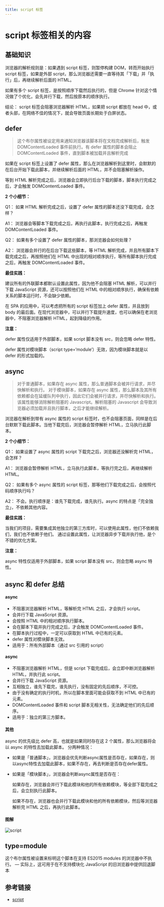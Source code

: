 ```yaml
---
title: script 标签
---
```


# script 标签相关的内容

## 基础知识

浏览器的解析规则是：如果遇到 script 标签，则暂停构建 DOM，转而开始执行 script 标签，如果是外部 script，那么浏览器还需要一直等待其「下载」并「执行」后，再继续解析后面的 HTML。

如果有多个 script 标签，是按照顺序下载然后执行的，但是 Chrome 针对这个情况做了个优化，会先并行下载，然后按原本的顺序执行。

结论： script 标签会阻塞浏览器解析 HTML，如果把 script 都放在 head 中，或者头部，在网络不佳的情况下，就会导致页面长期处于白屏状态。

## defer

> 这个布尔属性被设定用来通知浏览器该脚本将在文档完成解析后，触发 DOMContentLoaded 事件前执行。有 defer 属性的脚本会阻止 DOMContentLoaded 事件，直到脚本被加载并且解析完成

如果在 script 标签上设置了 defer 属性，那么在浏览器解析到这里时，会默默的在后台开始下载此脚本，并继续解析后面的 HTML，并不会阻塞解析操作。

等到 HTML 解析完成之后，浏览器会立即执行后台下载的脚本，脚本执行完成之后，才会触发 DOMContentLoaded 事件。

**2 个小细节：**

Q1： 如果 HTML 解析完成之后，设置了 defer 属性的脚本还没下载完成，会怎样？

A1： 浏览器会等脚本下载完成之后，再执行此脚本，执行完成之后，再触发 DOMContentLoaded 事件。

Q2： 如果有多个设置了 defer 属性的脚本，那浏览器会如何处理？

A2： 浏览器会并行的在后台下载这些脚本，等 HTML 解析完成，并且所有脚本下载完成之后，再按照他们在 HTML 中出现的相对顺序执行，等所有脚本执行完成之后，再触发 DOMContentLoaded 事件。

**最佳实践：**

建议所有的外联脚本都默认设置此属性，因为他不会阻塞 HTML 解析，可以并行下载 JavaScript 资源，还可以按照他们在 HTML 中的相对顺序执行，确保有依赖关系的脚本运行时，不会缺少依赖。

在 SPA 的应用中，可以考虑把所有的 script 标签加上 defer 属性，并且放到 body 的最后面。在现代浏览器中，可以并行下载提升速度，也可以确保在老浏览器中，不阻塞浏览器解析 HTML，起到降级的作用。

**注意：**

defer 属性仅适用于外部脚本，如果 script 脚本没有 src，则会忽略 defer 特性。

defer 属性对模块脚本（script type=‘module’）无效，因为模块脚本就是以 defer 的形式加载的。

## async

> 对于普通脚本，如果存在 async 属性，那么普通脚本会被并行请求，并尽快解析和执行。
> 对于模块脚本，如果存在 async 属性，那么脚本及其所有依赖都会在延缓队列中执行，因此它们会被并行请求，并尽快解析和执行。该属性能够消除解析阻塞的 Javascript。解析阻塞的 Javascript 会导致浏览器必须加载并且执行脚本，之后才能继续解析。

浏览器在解析到带有 async 属性的 script 标签时，也不会阻塞页面，同样是在后台默默下载此脚本。当他下载完后，浏览器会暂停解析 HTML，立马执行此脚本。

**2 个小细节：**

Q1： 如果设置了 async 属性的 script 下载完之后，浏览器还没解析完 HTML，会怎样？

A1： 浏览器会暂停解析 HTML，立马执行此脚本，等执行完之后，再继续解析 HTML。

Q2： 如果有多个 async 属性的 script 标签，那等他们下载完成之后，会按照代码顺序执行吗？

A2： 不会。执行顺序是：谁先下载完成，谁先执行。async 的特点是「完全独立」，不依赖其他内容。

**最佳实践：**

当我们的项目，需要集成其他独立的第三方库时，可以使用此属性，他们不依赖我们，我们也不依赖于他们。
通过设置此属性，让浏览器异步下载并执行他，是个不错的优化方案。

**注意：**

async 特性仅适用于外部脚本，如果 script 脚本没有 src，则会忽略 async 特性。

## async 和 defer 总结

#### async

- 不阻塞浏览器解析 HTML，等解析完 HTML 之后，才会执行 script。
- 会并行下载 JavaScript 资源。
- 会按照 HTML 中的相对顺序执行脚本。
- 会在脚本下载并执行完成之后，才会触发 DOMContentLoaded 事件。
- 在脚本执行过程中，一定可以获取到 HTML 中已有的元素。
- defer 属性对模块脚本无效。
- 适用于：所有外部脚本（通过 src 引用的 script）

#### async

- 不阻塞浏览器解析 HTML，但是 script 下载完成后，会立即中断浏览器解析 HTML，并执行此 script。
- 会并行下载 JavaScript 资源。
- 互相独立，谁先下载完，谁先执行，没有固定的先后顺序，不可控。
- 由于没有确定的执行时机，所以在脚本里面可能会获取不到 HTML 中已有的元素。
- DOMContentLoaded 事件和 script 脚本无相关性，无法确定他们的先后顺序。
- 适用于：独立的第三方脚本。

#### 其他

async 的优先级比 defer 高，也就是如果同时存在这 2 个属性，那么浏览器将会以 async 的特性去加载此脚本。 分两种情况：

- 如果是「普通脚本」，浏览器会优先判断async属性是否存在，如果存在，则以async特性去加载此脚本，如果不存在，再去判断是否存在defer属性。

- 如果是「模块脚本」，浏览器会判断async属性是否存在：

  如果存在，浏览器会并行下载此模块和他的所有依赖模块，等全部下载完成之后，会立刻执行此脚本。

  如果不存在，浏览器也会并行下载此模块和他的所有依赖模块，然后等浏览器解析完 HTML 之后，再执行此脚本。

#### 图解

![script](/images/script.png)

## type=module

这个布尔属性被设置来标明这个脚本在支持 ES2015 modules 的浏览器中不执行。 — 实际上，这可用于在不支持模块化 JavaScript 的旧浏览器中提供回退脚本

## 参考链接

- [script](https://developer.mozilla.org/zh-CN/docs/Web/HTML/Element/script)
